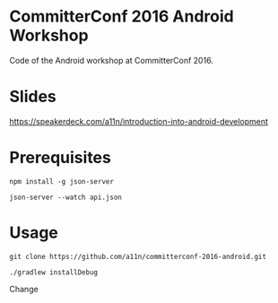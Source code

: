 # CommitterConf 2016 Android Workshop
Code of the Android workshop at CommitterConf 2016.

# Slides
https://speakerdeck.com/a11n/introduction-into-android-development

# Prerequisites
```shell
npm install -g json-server

json-server --watch api.json
```

# Usage

```shell
git clone https://github.com/a11n/committerconf-2016-android.git

./gradlew installDebug
```

Change


